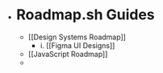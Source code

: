 - # Roadmap.sh Guides 
    - [[Design Systems Roadmap]]
        - i. [[Figma UI Designs]]
    - [[JavaScript Roadmap]]
    - 
